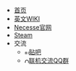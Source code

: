 * [首页](/)
* [英文WIKI](https://necessewiki.com/Main_Page)
* [Necesse官网](https://necessegame.com/)
* [Steam](https://store.steampowered.com/app/1169040/_Necesse/)
* 交流
  * <a href="https://tieba.baidu.com/f?kw=necesse&ie=utf-8&tab=main" target="_blank"><img src="https://tb3.bdstatic.com/public/icon/favicon-v2.ico" alt="贴吧" width="10" height="10">贴吧</a>
  * <a href="http://qm.qq.com/cgi-bin/qm/qr?_wv=1027&k=yBJ6vVb0RuYOYz_8Tfzu1KYC6P-sDS1e&authKey=FdIAOQQ1n9jLilRhAkuDK9uwx4PXxI6Lb7xRJ7GPJSIvWnRnYJIYk%2FWgstfyw2vY&noverify=0&group_code=294072398" target="_blank"><img src="https://qm.qq.com/favicon.ico" alt="QQ" width="10" height="10">联机交流QQ群</a>